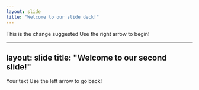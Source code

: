 ```yaml
---
layout: slide
title: "Welcome to our slide deck!"
---
```

This is the change suggested
Use the right arrow to begin!

---
layout: slide
title: "Welcome to our second slide!"
---
Your text
Use the left arrow to go back!
